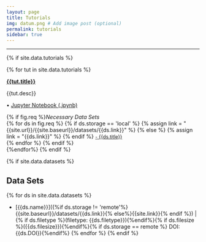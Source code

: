 ```yaml
---
layout: page
title: Tutorials
img: datum.png # Add image post (optional)
permalink: tutorials
sidebar: true
---
```


---

{% if site.data.tutorials %}

{% for tut in site.data.tutorials %}

<article class="post">
<a class="post-thumbnail" style="background-image: url({{site.url}}/{{site.baseurl}}/assets/img/{{tut.pic}})" href="{{site.url}}/{{site.baseurl}}/assets/tut/{{tut.link}}.html"> </a>



<div class="post-content">
<b class="post-title"><a href="assets/tut/{{tut.link}}.html">{{tut.title}}</a></b>
<p> {{tut.desc}}</p>
<p>• <a href="assets/tut/{{tut.link}}.ipynb"> Jupyter Notebook (.ipynb)</a><br/></p>
{% if fig.req %}<i>Necessary Data Sets </i><br/>
{% for ds in fig.req %}
{% if ds.storage == 'local' %}
{% assign link = "{{site.url}}/{{site.baseurl}}/datasets/{{ds.link}}" %}
{% else %}
{% assign link = "{{ds.link}}" %}
{% endif %}
<a style="font-size: 0.9em;" href="{{link}}"> - {{ds.title}} </a><br/>
{% endfor %}
{% endif %}
</div>

</article>
{%endfor%}
{% endif %}





{% if site.data.datasets %}

## Data Sets
{% for ds in site.data.datasets %}
* [{{ds.name}}]({%if ds.storage !=
  'remote'%}{{site.baseurl}}/datasets/{{ds.link}}{%
  else%}{{site.link}}{% endif %}) \| {% if ds.filetype %}(filetype:
  {{ds.filetype}}){%endif%}{% if ds.filesize %}({{ds.filesize}}){%endif%}{%
  if ds.storage == remote %} DOI: {{ds.DOI}}{%endif%}
{% endfor %}
{% endif %}



